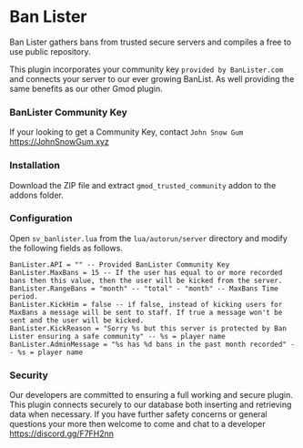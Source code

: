 # Ban Lister

Ban Lister gathers bans from trusted secure servers and compiles a free to use public repository.

This plugin incorporates your community key ```provided by BanLister.com``` and connects your server to our ever growing BanList. As well providing the same benefits as our other Gmod plugin.

### BanLister Community Key

If your looking to get a Community Key, contact ```John Snow Gum``` https://JohnSnowGum.xyz

### Installation

Download the ZIP file and extract ```gmod_trusted_community``` addon to the addons folder.

### Configuration 

Open ```sv_banlister.lua``` from the ```lua/autorun/server``` directory and modify the following fields as follows. 
```
BanLister.API = "" -- Provided BanLister Community Key
BanLister.MaxBans = 15 -- If the user has equal to or more recorded bans then this value, then the user will be kicked from the server.
BanLister.RangeBans = "month" -- "total" - "month" -- MaxBans Time period.
BanLister.KickHim = false -- if false, instead of kicking users for MaxBans a message will be sent to staff. If true a message won't be sent and the user will be kicked.
BanLister.KickReason = "Sorry %s but this server is protected by Ban Lister ensuring a safe community" -- %s = player name
BanLister.AdminMessage = "%s has %d bans in the past month recorded" -- %s = player name
```

### Security

Our developers are committed to ensuring a full working and secure plugin. This plugin connects securely to our database both inserting and retrieving data when necessary. If you have further safety concerns or general questions your more then welcome to come and chat to a developer https://discord.gg/F7FH2nn
